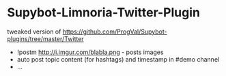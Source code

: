 # Supybot-Limnoria-Twitter-Plugin
tweaked version of https://github.com/ProgVal/Supybot-plugins/tree/master/Twitter


+ !postm http://i.imgur.com/blabla.png - posts images
+ auto post topic content (for hashtags) and timestamp in #demo channel 
+ ...
